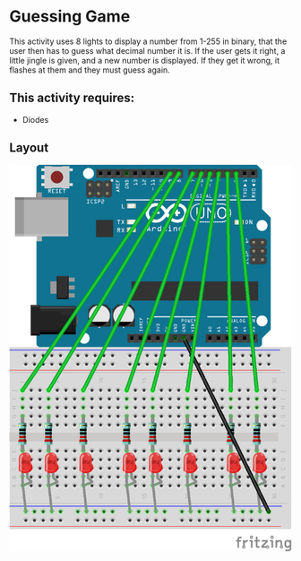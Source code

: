 # Guessing Game
This activity uses 8 lights to display a number from 1-255 in binary, that the user then has to guess what decimal number it is. If the user gets it right, a little jingle is given, and a new number is displayed. If they get it wrong, it flashes at them and they must guess again.

## This activity requires:
* Diodes

## Layout
![Layout](https://github.com/unoacm/Arduino-Workshop/blob/master/activities/GuessingGame/GuessingGame.png)